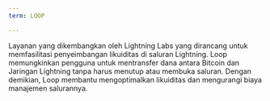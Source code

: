 ```yaml
---
term: LOOP

---
```

Layanan yang dikembangkan oleh Lightning Labs yang dirancang untuk memfasilitasi penyeimbangan likuiditas di saluran Lightning. Loop memungkinkan pengguna untuk mentransfer dana antara Bitcoin dan Jaringan Lightning tanpa harus menutup atau membuka saluran. Dengan demikian, Loop membantu mengoptimalkan likuiditas dan mengurangi biaya manajemen salurannya.